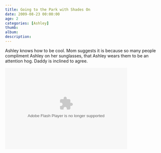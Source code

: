 ```yaml
---
title: Going to the Park with Shades On
date: 2009-08-23 00:00:00
age: 2
categories: [Ashley]
thumb: 
album: 
description: 
---
```

<p>Ashley knows how to be cool. Mom suggests it is because so many people compliment Ashley on her sunglasses, that Ashley wears them to be an attention hog. Daddy is inclined to agree.</p>

<p><embed type="application/x-shockwave-flash" src="http://picasaweb.google.com/s/c/bin/slideshow.swf" width="400" height="267" flashvars="host=picasaweb.google.com&amp;captions=1&amp;hl=en_US&amp;feat=flashalbum&amp;RGB=0x000000&amp;feed=http%3A%2F%2Fpicasaweb.google.com%2Fdata%2Ffeed%2Fapi%2Fuser%2Fwyseguys%2Falbumid%2F5375655595874289857%3Falt%3Drss%26kind%3Dphoto%26authkey%3DGv1sRgCLbazKWe2_3wRw%26hl%3Den_US" pluginspage="http://www.macromedia.com/go/getflashplayer" /></p>
